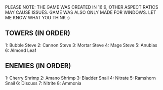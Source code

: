 PLEASE NOTE: THE GAME WAS CREATED IN 16:9, OTHER ASPECT RATIOS MAY CAUSE ISSUES. GAME WAS ALSO ONLY MADE FOR WINDOWS.
LET ME KNOW WHAT YOU THINK :)

TOWERS (IN ORDER)
-----------
1: Bubble Steve
2: Cannon Steve
3: Mortar Steve
4: Mage Steve
5: Anubias
6: Almond Leaf

ENEMIES (IN ORDER)
------------
1: Cherry Shrimp
2: Amano Shrimp
3: Bladder Snail
4: Nitrate
5: Ramshorn Snail
6: Discuss 
7: Nitrite
8: Ammonia
